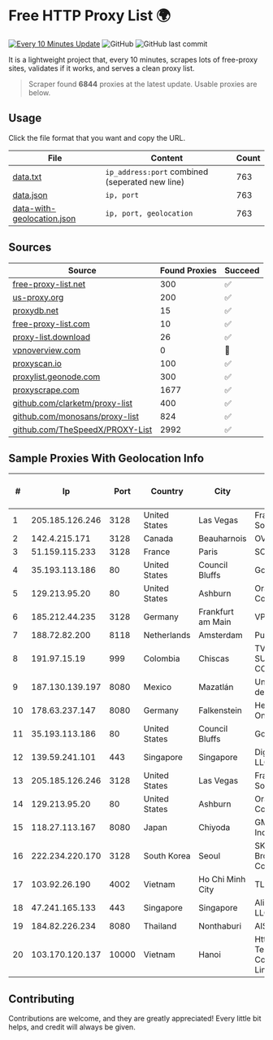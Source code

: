 
# Free HTTP Proxy List 🌍

[![Every 10 Minutes Update](https://github.com/mertguvencli/http-proxy-list/actions/workflows/main.yml/badge.svg?branch=main)](https://github.com/mertguvencli/http-proxy-list/actions/workflows/main.yml)
![GitHub](https://img.shields.io/github/license/mertguvencli/http-proxy-list)
![GitHub last commit](https://img.shields.io/github/last-commit/mertguvencli/http-proxy-list)

It is a lightweight project that, every 10 minutes, scrapes lots of free-proxy sites, validates if it works, and serves a clean proxy list.


> Scraper found **6844** proxies at the latest update. Usable proxies are below.

## Usage

Click the file format that you want and copy the URL.


|File|Content|Count|
|----|-------|-----|
|[data.txt](https://raw.githubusercontent.com/mertguvencli/http-proxy-list/main/proxy-list/data.txt)|`ip_address:port` combined (seperated new line)|763|
|[data.json](https://raw.githubusercontent.com/mertguvencli/http-proxy-list/main/proxy-list/data.json)|`ip, port`|763|
|[data-with-geolocation.json](https://raw.githubusercontent.com/mertguvencli/http-proxy-list/main/proxy-list/data-with-geolocation.json)|`ip, port, geolocation`|763|

## Sources

|Source|Found Proxies|Succeed|
|------|-------------|-------|
|[free-proxy-list.net](https://free-proxy-list.net)|300|✅|
|[us-proxy.org](https://www.us-proxy.org)|200|✅|
|[proxydb.net](http://proxydb.net)|15|✅|
|[free-proxy-list.com](https://free-proxy-list.com/?page=&port=&type%5B%5D=http&type%5B%5D=https&up_time=0&search=Search)|10|✅|
|[proxy-list.download](https://www.proxy-list.download/HTTP)|26|✅|
|[vpnoverview.com](https://vpnoverview.com/privacy/anonymous-browsing/free-proxy-servers)|0|🚫|
|[proxyscan.io](https://www.proxyscan.io)|100|✅|
|[proxylist.geonode.com](https://proxylist.geonode.com/api/proxy-list?limit=300&page=1&sort_by=lastChecked&sort_type=desc&protocols=http,https)|300|✅|
|[proxyscrape.com](https://api.proxyscrape.com/v2/?request=displayproxies&protocol=http&timeout=10000&country=all&ssl=all&anonymity=all)|1677|✅|
|[github.com/clarketm/proxy-list](https://raw.githubusercontent.com/clarketm/proxy-list/master/proxy-list-raw.txt)|400|✅|
|[github.com/monosans/proxy-list](https://raw.githubusercontent.com/monosans/proxy-list/main/proxies/http.txt)|824|✅|
|[github.com/TheSpeedX/PROXY-List](https://raw.githubusercontent.com/TheSpeedX/PROXY-List/master/http.txt)|2992|✅|


## Sample Proxies With Geolocation Info

|#|Ip|Port|Country|City|Internet Service Provider|
|-|--|----|-------|----|-------------------------|
|1|205.185.126.246|3128|United States|Las Vegas|FranTech Solutions|
|2|142.4.215.171|3128|Canada|Beauharnois|OVH SAS|
|3|51.159.115.233|3128|France|Paris|SCALEWAY|
|4|35.193.113.186|80|United States|Council Bluffs|Google LLC|
|5|129.213.95.20|80|United States|Ashburn|Oracle Corporation|
|6|185.212.44.235|3128|Germany|Frankfurt am Main|VPS2day.com|
|7|188.72.82.200|8118|Netherlands|Amsterdam|PureVPN|
|8|191.97.15.19|999|Colombia|Chiscas|TV AZTECA SUCURSAL COLOMBIA|
|9|187.130.139.197|8080|Mexico|Mazatlán|Uninet S.A. de C.V.|
|10|178.63.237.147|8080|Germany|Falkenstein|Hetzner Online GmbH|
|11|35.193.113.186|80|United States|Council Bluffs|Google LLC|
|12|139.59.241.101|443|Singapore|Singapore|DigitalOcean, LLC|
|13|205.185.126.246|3128|United States|Las Vegas|FranTech Solutions|
|14|129.213.95.20|80|United States|Ashburn|Oracle Corporation|
|15|118.27.113.167|8080|Japan|Chiyoda|GMO Internet, Inc.|
|16|222.234.220.170|3128|South Korea|Seoul|SK Broadband Co Ltd|
|17|103.92.26.190|4002|Vietnam|Ho Chi Minh City|TLSOFT|
|18|47.241.165.133|443|Singapore|Singapore|Alibaba.com LLC|
|19|184.82.226.234|8080|Thailand|Nonthaburi|AIS-Fibre|
|20|103.170.120.137|10000|Vietnam|Hanoi|Httvserver Technology Company Limited|



## Contributing

Contributions are welcome, and they are greatly appreciated! Every
little bit helps, and credit will always be given.

